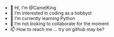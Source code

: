 - 👋 Hi, I’m @CamelKing
- 👀 I’m interested in coding as a hobbyst
- 🌱 I’m currently learning Python
- 💞️ I’m not looking to collaborate for the moment
- 📫 How to reach me ... try on github may be?

<!---
CamelKing/CamelKing is a ✨ special ✨ repository because its `README.md` (this file) appears on your GitHub profile.
You can click the Preview link to take a look at your changes.
--->

